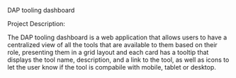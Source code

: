DAP tooling dashboard


Project Description:

The DAP tooling dashboard is a web application that allows users to have a centralized view of all the tools that are available to them based on their role, presenting them in a grid layout and each card has a tooltip that displays the tool name, description, and a link to the tool, as well as icons to let the user know if the tool is compabile with mobile, tablet or desktop.



